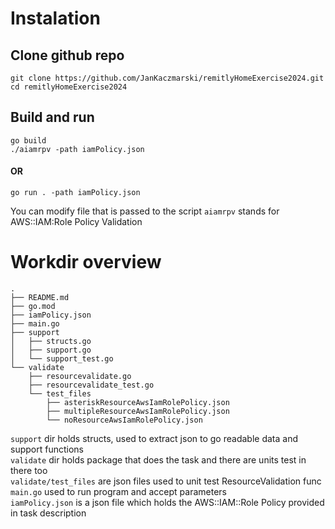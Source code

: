# Instalation

## Clone github repo
```
git clone https://github.com/JanKaczmarski/remitlyHomeExercise2024.git
cd remitlyHomeExercise2024
```

## Build and run
```
go build
./aiamrpv -path iamPolicy.json
```
#### OR
```
go run . -path iamPolicy.json
```
You can modify file that is passed to the script
`aiamrpv` stands for AWS::IAM:Role Policy Validation
# Workdir overview
```
.
├── README.md
├── go.mod
├── iamPolicy.json
├── main.go
├── support
│   ├── structs.go
│   ├── support.go
│   └── support_test.go
└── validate
    ├── resourcevalidate.go
    ├── resourcevalidate_test.go
    └── test_files
        ├── asteriskResourceAwsIamRolePolicy.json
        ├── multipleResourceAwsIamRolePolicy.json
        └── noResourceAwsIamRolePolicy.json
```
`support` dir holds structs, used to extract json to go readable data and support functions \
`validate` dir holds package that does the task and there are units test in there too\
`validate/test_files` are json files used to unit test ResourceValidation func\
`main.go` used to run program and accept parameters\
`iamPolicy.json` is a json file which holds the AWS::IAM::Role Policy provided in task description



